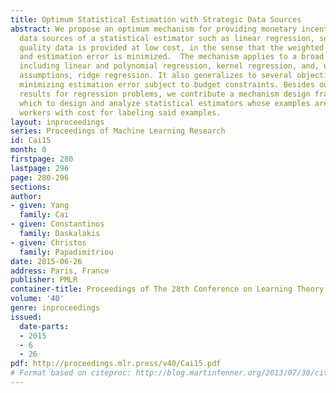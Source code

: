 ```yaml
---
title: Optimum Statistical Estimation with Strategic Data Sources
abstract: We propose an optimum mechanism for providing monetary incentives to the
  data sources of a statistical estimator such as linear regression, so that high
  quality data is provided at low cost, in the sense that the weighted sum of payments
  and estimation error is minimized.  The mechanism applies to a broad range of estimators,
  including linear and polynomial regression, kernel regression, and, under some additional
  assumptions, ridge regression. It also generalizes to several objectives, including
  minimizing estimation error subject to budget constraints. Besides our concrete
  results for regression problems, we contribute a mechanism design framework through
  which to design and analyze statistical estimators whose examples are supplied by
  workers with cost for labeling said examples.
layout: inproceedings
series: Proceedings of Machine Learning Research
id: Cai15
month: 0
firstpage: 280
lastpage: 296
page: 280-296
sections: 
author:
- given: Yang
  family: Cai
- given: Constantinos
  family: Daskalakis
- given: Christos
  family: Papadimitriou
date: 2015-06-26
address: Paris, France
publisher: PMLR
container-title: Proceedings of The 28th Conference on Learning Theory
volume: '40'
genre: inproceedings
issued:
  date-parts:
  - 2015
  - 6
  - 26
pdf: http://proceedings.mlr.press/v40/Cai15.pdf
# Format based on citeproc: http://blog.martinfenner.org/2013/07/30/citeproc-yaml-for-bibliographies/
---
```

